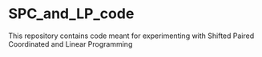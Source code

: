 # SPC_and_LP_code
This repository contains code meant for experimenting with Shifted Paired Coordinated and Linear Programming
